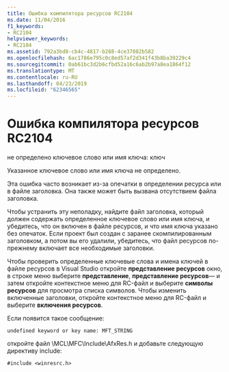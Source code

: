 ```yaml
---
title: Ошибка компилятора ресурсов RC2104
ms.date: 11/04/2016
f1_keywords:
- RC2104
helpviewer_keywords:
- RC2104
ms.assetid: 792a3bd8-cb4c-4817-b288-4ce37082b582
ms.openlocfilehash: 6ac1786e795c0c8ed57af2d341f43b8ba39229c4
ms.sourcegitcommit: 0ab61bc3d2b6cfbd52a16c6ab2b97a8ea1864f12
ms.translationtype: MT
ms.contentlocale: ru-RU
ms.lasthandoff: 04/23/2019
ms.locfileid: "62346565"
---
```

# <a name="resource-compiler-error-rc2104"></a>Ошибка компилятора ресурсов RC2104

не определено ключевое слово или имя ключа: ключ

Указанное ключевое слово или имя ключа не определено.

Эта ошибка часто возникает из-за опечатки в определении ресурса или в файле заголовка. Она также может быть вызвана отсутствием файла заголовка.

Чтобы устранить эту неполадку, найдите файл заголовка, который должен содержать определенное ключевое слово или имя ключа, и убедитесь, что он включен в файле ресурсов, и что имя ключа указано без опечаток. Если проект был создан с заранее скомпилированным заголовком, а потом вы его удалили, убедитесь, что файл ресурсов по-прежнему включает все необходимые заголовки.

Чтобы проверить определенные ключевые слова и имена ключей в файле ресурсов в Visual Studio откройте **представление ресурсов** окно, в строке меню выберите **представление**, **представление ресурсов**— и затем откройте контекстное меню для RC-файл и выберите **символы ресурсов** для просмотра списка символов. Чтобы изменить включенные заголовки, откройте контекстное меню для RC-файл и выберите **включения ресурсов**.

Если появится такое сообщение:

```
undefined keyword or key name: MFT_STRING
```

откройте файл \MCL\MFC\Include\AfxRes.h и добавьте следующую директиву include:

```
#include <winresrc.h>
```